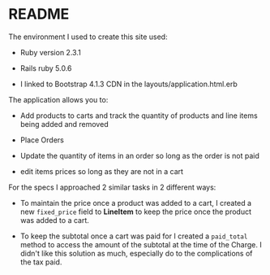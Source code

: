 # README

The environment I used to create this site used:

* Ruby version 2.3.1

* Rails ruby 5.0.6

* I linked to Bootstrap 4.1.3 CDN in the layouts/application.html.erb

The application allows you to:

* Add products to carts and track the quantity of products and line items being added and removed

* Place Orders

* Update the quantity of items in an order so long as the order is not paid

* edit items prices so long as they are not in a cart

For the specs I approached 2 similar tasks in 2 different ways:

* To maintain the price once a product was added to a cart, I created a new `fixed_price` field to **LineItem** to keep the price once the product was added to a cart.

* To keep the subtotal once a cart was paid for I created a `paid_total` method to access the amount of the subtotal at the time of the Charge. I didn't like this solution as much, especially do to the complications of the tax paid.
